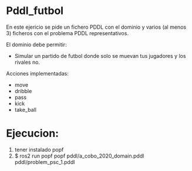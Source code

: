 # Pddl_futbol

En este ejericio se pide un fichero PDDL con el dominio y varios (al menos 3) ficheros con el problema PDDL representativos.

El dominio debe permitir:

- Simular un partido de futbol donde solo se muevan tus jugadores y los rivales no.

Acciones implementadas:

- move
- dribble
- pass
- kick
- take_ball

# Ejecucion:

1. tener instalado popf
2. $ ros2 run popf popf pddl/a_cobo_2020_domain.pddl pddl/problem_psc_1.pddl
